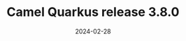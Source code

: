 ---
url: "/releases/q-3.8.0/"
date: 2024-02-28
eol: 2025-02-12
type: release-note
version: 3.8.0
title: "Camel Quarkus release 3.8.0"
preview: ""
changelog: ""
category: "camel-quarkus"
milestone: 54
kind: lts
jdk: [17,21]
---